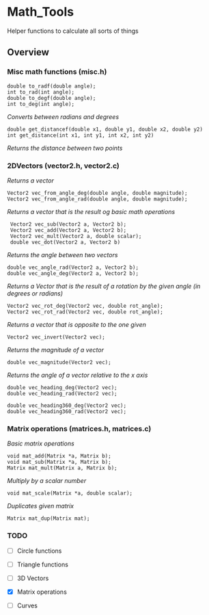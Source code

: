 # Math_Tools
Helper functions to calculate all sorts of things

## Overview

 ### Misc math functions (misc.h)
  ```
double to_radf(double angle);
int to_rad(int angle);
double to_degf(double angle);
int to_deg(int angle);
```

   *Converts between radians and degrees*

   ```
  double get_distancef(double x1, double y1, double x2, double y2)
  int get_distance(int x1, int y1, int x2, int y2)
  ```

  *Returns the distance between two points*

 ### 2DVectors (vector2.h, vector2.c)

  *Returns a vector*

 ```
Vector2 vec_from_angle_deg(double angle, double magnitude);
Vector2 vec_from_angle_rad(double angle, double magnitude);
```

*Returns a vector that is the result og basic math operations*

```
 Vector2 vec_sub(Vector2 a, Vector2 b);
 Vector2 vec_add(Vector2 a, Vector2 b);
 Vector2 vec_mult(Vector2 a, double scalar);
 double vec_dot(Vector2 a, Vector2 b)
 ```

*Returns the angle between two vectors*

```
double vec_angle_rad(Vector2 a, Vector2 b);
double vec_angle_deg(Vector2 a, Vector2 b);
 ```

*Returns a Vector that is the result of a rotation by the given angle (in degrees or radians)*

```
Vector2 vec_rot_deg(Vector2 vec, double rot_angle);
Vector2 vec_rot_rad(Vector2 vec, double rot_angle);
```

*Returns a vector that is opposite to the one given*
```
Vector2 vec_invert(Vector2 vec);
```

*Returns the magnitude of a vector*
```
double vec_magnitude(Vector2 vec);
```

*Returns the angle of a vector relative to the x axis*

```
double vec_heading_deg(Vector2 vec);
double vec_heading_rad(Vector2 vec);

double vec_heading360_deg(Vector2 vec);
double vec_heading360_rad(Vector2 vec);
```

### Matrix operations (matrices.h, matrices.c)

*Basic matrix operations*
```
void mat_add(Matrix *a, Matrix b);
void mat_sub(Matrix *a, Matrix b);
Matrix mat_mult(Matrix a, Matrix b);
```

*Multiply by a scalar number*
```
void mat_scale(Matrix *a, double scalar);
```

*Duplicates given matrix*
```
Matrix mat_dup(Matrix mat);
```

   ### TODO

   - [ ] Circle functions

   - [ ] Triangle functions

   - [ ] 3D Vectors

   - [x] Matrix operations
   
   - [ ] Curves

